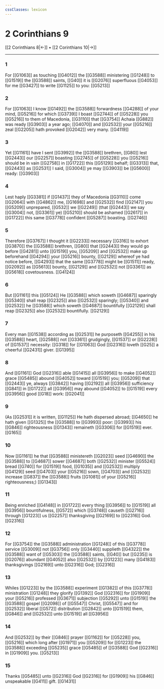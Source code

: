```yaml
---
cssClasses: lexicon
---
```

# 2 Corinthians 9

[[2 Corinthians 8|←]] • [[2 Corinthians 10|→]]

---

### 1
For [[G1063]] as touching [[G4012]] the [[G3588]] ministering [[G1248]] to [[G1519]] the [[G3588]] saints, [[G40]] it is [[G2076]] superfluous [[G4053]] for me [[G3427]] to write [[G1125]] to you: [[G5213]]

### 2
For [[G1063]] I know [[G1492]] the [[G3588]] forwardness [[G4288]] of your mind, [[G5216]] for which [[G3739]] I boast [[G2744]] of [[G5228]] you [[G5216]] to them of Macedonia, [[G3110]] that [[G3754]] Achaia [[G882]] was ready [[G3903]] a year ago; [[G4070]] and [[G2532]] your [[G5216]] zeal [[G2205]] hath provoked [[G2042]] very many. [[G4119]]

### 3
Yet [[G1161]] have I sent [[G3992]] the [[G3588]] brethren, [[G80]] lest [[G2443]] our [[G2257]] boasting [[G2745]] of [[G5228]] you [[G5216]] should be in vain [[G2758]] in [[G1722]] this [[G5129]] behalf; [[G3313]] that, [[G2443]] as [[G2531]] I said, [[G3004]] ye may [[G3903]] be [[G5600]] ready: [[G3903]]

### 4
Lest haply [[G3381]] if [[G1437]] they of Macedonia [[G3110]] come [[G2064]] with [[G4862]] me, [[G1698]] and [[G2532]] find [[G2147]] you [[G5209]] unprepared, [[G532]] we [[G2249]] (that [[G2443]] we say [[G3004]] not, [[G3361]] ye) [[G5210]] should be ashamed [[G2617]] in [[G1722]] this same [[G3778]] confident [[G5287]] boasting. [[G2746]]

### 5
Therefore [[G3767]] I thought it [[G2233]] necessary [[G316]] to exhort [[G3870]] the [[G3588]] brethren, [[G80]] that [[G2443]] they would go before [[G4281]] unto [[G1519]] you, [[G5209]] and [[G2532]] make up beforehand [[G4294]] your [[G5216]] bounty, [[G2129]] whereof ye had notice before, [[G4293]] that the same [[G3778]] might be [[G1511]] ready, [[G2092]] as [[G5613]] bounty, [[G2129]] and [[G2532]] not [[G3361]] as [[G5618]] covetousness. [[G4124]]

### 6
But [[G1161]] this [[G5124]] He [[G3588]] which soweth [[G4687]] sparingly [[G5340]] shall reap [[G2325]] also [[G2532]] sparingly; [[G5340]] and [[G2532]] he [[G3588]] which soweth [[G4687]] bountifully [[G2129]] shall reap [[G2325]] also [[G2532]] bountifully. [[G2129]]

### 7
Every man [[G1538]] according as [[G2531]] he purposeth [[G4255]]  in his [[G3588]] heart, [[G2588]] not [[G3361]] grudgingly, [[G1537]] or [[G2228]] of [[G1537]] necessity: [[G318]] for [[G1063]] God [[G2316]] loveth [[G25]] a cheerful [[G2431]] giver. [[G1395]]

### 8
And [[G1161]] God [[G2316]] able [[G1415]] all [[G3956]] to make [[G4052]] grace [[G5485]] abound [[G4052]] toward [[G1519]] you; [[G5209]] that [[G2443]] ye, always [[G3842]] having [[G2192]] all [[G3956]] sufficiency [[G841]] in [[G1722]] all [[G3956]] may abound [[G4052]] to [[G1519]] every [[G3956]] good [[G18]] work: [[G2041]]

### 9
(As [[G2531]] it is written, [[G1125]] He hath dispersed abroad; [[G4650]] he hath given [[G1325]] the [[G3588]] to [[G3993]] poor: [[G3993]] his [[G846]] righteousness [[G1343]] remaineth [[G3306]] for [[G1519]] ever. [[G165]]

### 10
Now [[G1161]] he that [[G3588]] ministereth [[G2023]] seed [[G4690]] the [[G3588]] to [[G4687]] sower [[G4687]] both [[G2532]] minister [[G5524]] bread [[G740]] for [[G1519]] food, [[G1035]] and [[G2532]] multiply [[G4129]] seed [[G4703]] your [[G5216]] sown, [[G4703]] and [[G2532]] increase [[G837]] the [[G3588]] fruits [[G1081]] of your [[G5216]] righteousness;) [[G1343]]

### 11
Being enriched [[G4148]] in [[G1722]] every thing [[G3956]] to [[G1519]] all [[G3956]] bountifulness, [[G572]] which [[G3748]] causeth [[G2716]] through [[G1223]] us [[G2257]] thanksgiving [[G2169]] to [[G2316]] God. [[G2316]]

### 12
For [[G3754]] the [[G3588]] administration [[G1248]] of this [[G3778]] service [[G3009]] not [[G3756]] only [[G3440]] supplieth [[G4322]] the [[G3588]] want of [[G5303]] the [[G3588]] saints, [[G40]] but [[G235]] is [[G2076]] abundant [[G4052]] also [[G2532]] by [[G1223]] many [[G4183]] thanksgivings [[G2169]] unto [[G2316]] God; [[G2316]]

### 13
Whiles [[G1223]] by the [[G3588]] experiment [[G1382]] of this [[G3778]] ministration [[G1248]] they glorify [[G1392]] God [[G2316]] for [[G1909]] your [[G5216]] professed [[G3671]] subjection [[G5292]] unto [[G1519]] the [[G3588]] gospel [[G2098]] of [[G5547]] Christ, [[G5547]] and for [[G2532]] liberal [[G572]] distribution [[G2842]] unto [[G1519]] them, [[G846]] and [[G2532]] unto [[G1519]] all [[G3956]]

### 14
And [[G2532]] by their [[G846]] prayer [[G1162]] for [[G5228]] you, [[G5216]] which long after [[G1971]] you [[G5209]] for [[G1223]] the [[G3588]] exceeding [[G5235]] grace [[G5485]]  of [[G3588]] God [[G2316]] in [[G1909]] you. [[G5213]]

### 15
Thanks [[G5485]] unto [[G2316]] God [[G2316]] for [[G1909]] his [[G846]] unspeakable [[G411]] gift. [[G1431]]